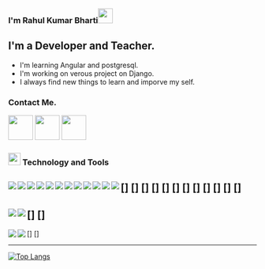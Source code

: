 ### I'm Rahul Kumar Bharti<img src="https://raw.githubusercontent.com/MartinHeinz/MartinHeinz/master/wave.gif" width="30px">


## I'm a Developer and Teacher.
- I'm learning Angular and postgresql.
- I'm working on verous project on Django.
- I always find new things to learn and imporve my self.


### Contact Me.

<a href="https://github.com/rkb9878"><img src="https://img.icons8.com/nolan/64/github.png" width='50px'/></a>
<a href="https://www.linkedin.com/in/rahul-kumar-bharti/"><img src="https://img.icons8.com/cute-clipart/64/000000/linkedin.png" width='50'/></a>
<a href="mailto: rkb9878@gmail.com"><img src="https://img.icons8.com/fluent/64/000000/gmail.png" width="50"/></a>
<br>

### <img src="https://img.icons8.com/nolan/64/wrench.png" width="25"/> Technology and Tools

[<img align="left" src="https://img.icons8.com/color/48/000000/html-5.png"/>]
[<img align="left" src="https://img.icons8.com/color/48/000000/css3.png"/>]
[<img align="left" src="https://img.icons8.com/color/48/000000/bootstrap.png"/>]
[<img align="left" src="https://img.icons8.com/color/48/000000/javascript.png"/>]
[<img align="left" src="https://img.icons8.com/color/48/000000/python.png"/>]
[<img align="left" src="https://img.icons8.com/color/48/000000/django.png"/>]
[<img align="left" src="https://img.icons8.com/officel/40/000000/php-logo.png"/>]
[<img align="left" src="https://img.icons8.com/color/48/000000/git.png"/>]
[<img align="left" src="https://img.icons8.com/fluent/48/000000/github.png"/>]
[<img align="left" src="https://img.icons8.com/ios-filled/50/000000/mysql-logo.png"/>]
[<img align="left" src="https://img.icons8.com/color/48/000000/mongodb.png"/>]
[<img align="left" src="https://img.icons8.com/office/48/000000/database.png"/>]
---
[<img align="left" src="https://img.icons8.com/color/48/000000/linux-mint.png"/>]
[<img align="left" src="https://img.icons8.com/color/48/000000/ubuntu.png"/>]
---
[<img align="left" src="https://img.icons8.com/color/40/000000/pycharm.png"/>]
[<img align="left" src="https://img.icons8.com/fluent/50/000000/visual-studio-code-2019.png"/>]

---
[![Top Langs](https://github-readme-stats.vercel.app/api/top-langs/?username=rkb9878)](https://github.com/rkb9878)
